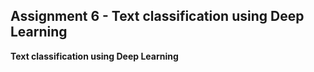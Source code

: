 ## Assignment 6 - Text classification using Deep Learning
__Text classification using Deep Learning__
